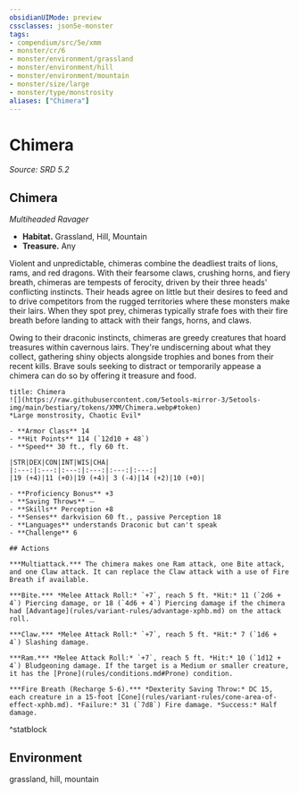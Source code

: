 ```yaml
---
obsidianUIMode: preview
cssclasses: json5e-monster
tags:
- compendium/src/5e/xmm
- monster/cr/6
- monster/environment/grassland
- monster/environment/hill
- monster/environment/mountain
- monster/size/large
- monster/type/monstrosity
aliases: ["Chimera"]
---
```

# Chimera
*Source: SRD 5.2*  

## Chimera

*Multiheaded Ravager*

- **Habitat.** Grassland, Hill, Mountain  
- **Treasure.** Any  

Violent and unpredictable, chimeras combine the deadliest traits of lions, rams, and red dragons. With their fearsome claws, crushing horns, and fiery breath, chimeras are tempests of ferocity, driven by their three heads' conflicting instincts. Their heads agree on little but their desires to feed and to drive competitors from the rugged territories where these monsters make their lairs. When they spot prey, chimeras typically strafe foes with their fire breath before landing to attack with their fangs, horns, and claws.

Owing to their draconic instincts, chimeras are greedy creatures that hoard treasures within cavernous lairs. They're undiscerning about what they collect, gathering shiny objects alongside trophies and bones from their recent kills. Brave souls seeking to distract or temporarily appease a chimera can do so by offering it treasure and food.

```ad-statblock
title: Chimera
![](https://raw.githubusercontent.com/5etools-mirror-3/5etools-img/main/bestiary/tokens/XMM/Chimera.webp#token)
*Large monstrosity, Chaotic Evil*

- **Armor Class** 14
- **Hit Points** 114 (`12d10 + 48`)
- **Speed** 30 ft., fly 60 ft.

|STR|DEX|CON|INT|WIS|CHA|
|:---:|:---:|:---:|:---:|:---:|:---:|
|19 (+4)|11 (+0)|19 (+4)| 3 (-4)|14 (+2)|10 (+0)|

- **Proficiency Bonus** +3
- **Saving Throws** ⏤
- **Skills** Perception +8
- **Senses** darkvision 60 ft., passive Perception 18
- **Languages** understands Draconic but can't speak
- **Challenge** 6

## Actions

***Multiattack.*** The chimera makes one Ram attack, one Bite attack, and one Claw attack. It can replace the Claw attack with a use of Fire Breath if available.

***Bite.*** *Melee Attack Roll:* `+7`, reach 5 ft. *Hit:* 11 (`2d6 + 4`) Piercing damage, or 18 (`4d6 + 4`) Piercing damage if the chimera had [Advantage](rules/variant-rules/advantage-xphb.md) on the attack roll.

***Claw.*** *Melee Attack Roll:* `+7`, reach 5 ft. *Hit:* 7 (`1d6 + 4`) Slashing damage.

***Ram.*** *Melee Attack Roll:* `+7`, reach 5 ft. *Hit:* 10 (`1d12 + 4`) Bludgeoning damage. If the target is a Medium or smaller creature, it has the [Prone](rules/conditions.md#Prone) condition.

***Fire Breath (Recharge 5-6).*** *Dexterity Saving Throw:* DC 15, each creature in a 15-foot [Cone](rules/variant-rules/cone-area-of-effect-xphb.md). *Failure:* 31 (`7d8`) Fire damage. *Success:* Half damage.
```
^statblock

## Environment

grassland, hill, mountain